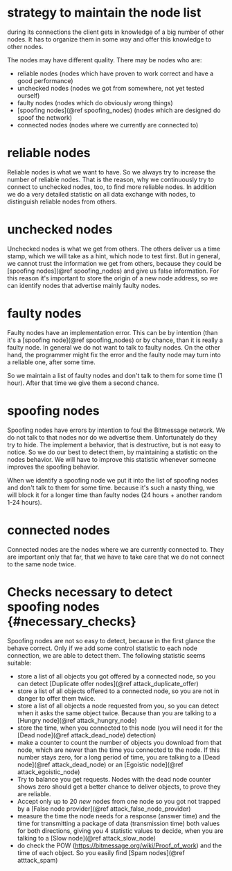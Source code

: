 strategy to maintain the node list
==================================

during its connections the client gets in knowledge of a big number of other nodes.
It has to organize them in some way and offer this knowledge to other nodes.

The nodes may have different quality. There may be nodes who are:
- reliable nodes (nodes which have proven to work correct and have a good performance)
- unchecked nodes (nodes we got from somewhere, not yet tested ourself)
- faulty nodes (nodes which do obviously wrong things)
- [spoofing nodes](@ref spoofing_nodes) (nodes which are designed do spoof the network)
- connected nodes (nodes where we currently are connected to)

reliable nodes
==============

Reliable nodes is what we want to have. So we always try to increase the number of reliable nodes.
That is the reason, why we continuously try to connect to unchecked nodes, too, to find more reliable nodes.
In addition we do a very detailed statistic on all data exchange with nodes, to distinguish reliable nodes from others.

unchecked nodes
===============

Unchecked nodes is what we get from others. The others deliver us a time stamp, which we will take as a hint,
which node to test first.
But in general, we cannot trust the information we get from others, because they could be [spoofing nodes](@ref spoofing_nodes)
and give us false information.
For this reason it's important to store the origin of a new node address, so we can identify nodes that 
advertise mainly faulty nodes.

faulty nodes
============

Faulty nodes have an implementation error. This can be by intention (than it's a [spoofing node](@ref spoofing_nodes) or by chance, than it is really a faulty node.
In general we do not want to talk to faulty nodes. On the other hand, the programmer might fix
the error and the faulty node may turn into a reliable one, after some time.

So we maintain a list of faulty nodes and don't talk to them for some time (1 hour). After that time we give them a second chance.

spoofing nodes
==============

Spoofing nodes have errors by intention to foul the Bitmessage network. We do not talk to that nodes nor do we advertise them.
Unfortunately do they try to hide. The implement a behavior, that is destructive, but is not easy to notice.
So we do our best to detect them, by maintaining a statistic on the nodes behavior. We will have to improve this statistic whenever someone improves the spoofing behavior.

When we identify a spoofing node we put it into the list of spoofing nodes and don't talk to them for some time. because it's such a nasty thing, we will block it for a longer time than faulty nodes (24 hours + another random 1-24 hours).

connected nodes
===============

Connected nodes are the nodes where we are currently connected to. They are important only that far, that we have to take care that we do not connect to the same node twice.



Checks necessary to detect spoofing nodes {#necessary_checks}
=============================================================

Spoofing nodes are not so easy to detect, because in the first glance the behave correct. Only if we add some control statistic to each node connection, we are able to detect them. The following statistic seems suitable:

- store a list of all objects you got offered by a connected node, so you can detect [Duplicate offer nodes](@ref attack_duplicate_offer)
- store a list of all objects offered to a connected node, so you are not in danger to offer them twice.
- store a list of all objects a node requested from you, so you can detect when it asks the same object twice. Because than you are talking to a [Hungry node](@ref attack_hungry_node)
- store the time, when you connected to this node (you will need it for the [Dead node](@ref attack_dead_node) detection)
- make a counter to count the number of objects you download from that node, which are newer than the time you connected to the node. If this number stays zero, for a long period of time, you are talking to a  [Dead node](@ref attack_dead_node) or an [Egoistic node](@ref attack_egoistic_node)
- Try to balance you get requests. Nodes with the dead node counter shows zero should get a better chance to deliver objects, to prove they are reliable.
- Accept only up to 20 _new_ nodes from one node so you got not trapped by a [False node provider](@ref attack_false_node_provider)
- measure the time the node needs for a response (answer time) and the time for transmitting a package of data (transmission time) both values for both directions, giving you 4 statistic values to decide, when you are talking to a [Slow node](@ref attack_slow_node)
- do check the POW (https://bitmessage.org/wiki/Proof_of_work) and the time of each object. So you easily find [Spam nodes](@ref atttack_spam)




